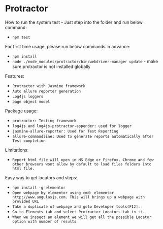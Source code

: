 # Protractor

How to run the system test - Just step into the folder and run below command:
- `npm test`

For first time usage, please run below commands in advance:
- `npm install`
- `node ./node_modules/protractor/bin/webdriver-manager update` - make sure protractor is not installed globally

Features:
- `Protractor with Jasmine framework`
- `Auto allure reporter generation`
- `Log4js loggers`
- `page object model`

Package usage:
- `protractor: Testing framework`
- `log4js and log4js-protractor-appender: used for logger`
- `jasmine-allure-reporter: Used for Test Reporting`
- `allure-commandline: Used to generate reports automatically after Test completion`

Limitations: 
- `Report html file will open in MS Edge or Firefox. Chrome and few other browsers wont allow by default to load files folders into html file.`

Easy way to get locators and steps:
- `npm install -g elementor`
- `Open webpage by elementor using cmd: elementor http://www.angulasjs.com. This will brings up a webpage with provided URL`
- `Take a duplicate of webpage and goto Developer tools(F12).`
- `Go to Elements tab and select Protractor Locators tab in it.`
- `When we inspect an element we will get all the possible Locator option with number of results`